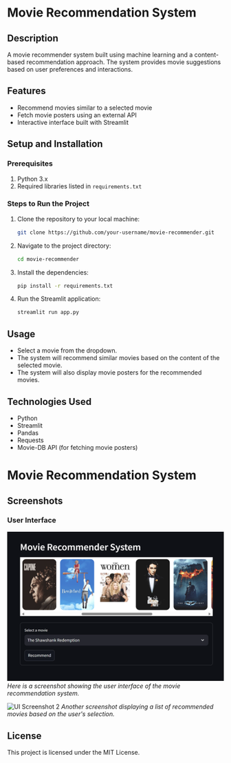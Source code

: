 # Movie Recommendation System

## Description
A movie recommender system built using machine learning and a content-based recommendation approach. The system provides movie suggestions based on user preferences and interactions.

## Features
- Recommend movies similar to a selected movie
- Fetch movie posters using an external API
- Interactive interface built with Streamlit

## Setup and Installation

### Prerequisites
1. Python 3.x
2. Required libraries listed in `requirements.txt`

### Steps to Run the Project
1. Clone the repository to your local machine:
    ```bash
    git clone https://github.com/your-username/movie-recommender.git
    ```
2. Navigate to the project directory:
    ```bash
    cd movie-recommender
    ```
3. Install the dependencies:
    ```bash
    pip install -r requirements.txt
    ```
4. Run the Streamlit application:
    ```bash
    streamlit run app.py
    ```

## Usage
- Select a movie from the dropdown.
- The system will recommend similar movies based on the content of the selected movie.
- The system will also display movie posters for the recommended movies.

## Technologies Used
- Python
- Streamlit
- Pandas
- Requests
- Movie-DB API (for fetching movie posters)


# Movie Recommendation System

## Screenshots

### User Interface

![UI Screenshot 1](assets/reommanded-image.png)
*Here is a screenshot showing the user interface of the movie recommendation system.*

![UI Screenshot 2](assets/assets/movierecommend.png)
*Another screenshot displaying a list of recommended movies based on the user's selection.*


## License
This project is licensed under the MIT License.
